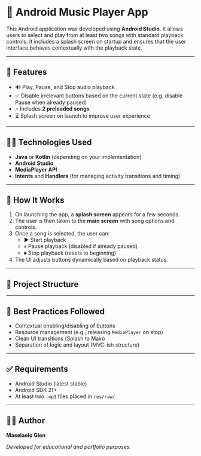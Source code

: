 # 🎵 Android Music Player App

This Android application was developed using **Android Studio**. It allows users to select and play from at least two songs with standard playback controls. It includes a splash screen on startup and ensures that the user interface behaves contextually with the playback state.

---

## 📱 Features

- 🔊 Play, Pause, and Stop audio playback
- ✅ Disable irrelevant buttons based on the current state (e.g. disable Pause when already paused)
- 🎶 Includes **2 preloaded songs**
- ⏳ Splash screen on launch to improve user experience

---

## 🧑‍💻 Technologies Used

- **Java** or **Kotlin** (depending on your implementation)
- **Android Studio**
- **MediaPlayer API**
- **Intents** and **Handlers** (for managing activity transitions and timing)

---

## 🚀 How It Works

1. On launching the app, a **splash screen** appears for a few seconds.
2. The user is then taken to the **main screen** with song options and controls.
3. Once a song is selected, the user can:
   - ▶️ Start playback
   - ⏸ Pause playback (disabled if already paused)
   - ⏹ Stop playback (resets to beginning)
4. The UI adjusts buttons dynamically based on playback status.

---

## 📁 Project Structure

---

## 🎯 Best Practices Followed

- Contextual enabling/disabling of buttons
- Resource management (e.g., releasing `MediaPlayer` on stop)
- Clean UI transitions (Splash to Main)
- Separation of logic and layout (MVC-ish structure)

---

## ✅ Requirements

- Android Studio (latest stable)
- Android SDK 21+
- At least two `.mp3` files placed in `res/raw/`

---

## 🧑‍🎓 Author
 **Maselaelo Glen** 
 
*Developed for educational and portfolio purposes.*
